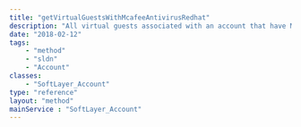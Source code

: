 ```yaml
---
title: "getVirtualGuestsWithMcafeeAntivirusRedhat"
description: "All virtual guests associated with an account that have McAfee Secure AntiVirus for Redhat software components."
date: "2018-02-12"
tags:
    - "method"
    - "sldn"
    - "Account"
classes:
    - "SoftLayer_Account"
type: "reference"
layout: "method"
mainService : "SoftLayer_Account"
---
```

